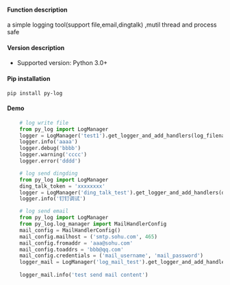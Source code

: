 #### Function description
a simple logging tool(support file,email,dingtalk) ,mutil thread and process safe

#### Version description
* Supported version: Python 3.0+

#### Pip installation
```shell
pip install py-log
```

#### Demo
```python
    # log write file
    from py_log import LogManager
    logger = LogManager('test1').get_logger_and_add_handlers(log_filename='test1.log')
    logger.info('aaaa')
    logger.debug('bbbb')
    logger.warning('cccc')
    logger.error('dddd')
```

```python
    # log send dingding
    from py_log import LogManager
    ding_talk_token = 'xxxxxxxx'
    logger = LogManager('ding_talk_test').get_logger_and_add_handlers(ding_talk_token=ding_talk_token)
    logger.info('钉钉调试')
```

```python
    # log send email
    from py_log import LogManager
    from py_log.log_manager import MailHandlerConfig
    mail_config = MailHandlerConfig()
    mail_config.mailhost = ('smtp.sohu.com', 465)
    mail_config.fromaddr = 'aaa@sohu.com'
    mail_config.toaddrs = 'bbb@qq.com'
    mail_config.credentials = ('mail_username', 'mail_password')
    logger_mail = LogManager('log_mail_test').get_logger_and_add_handlers(mail_handler_config=mail_config,
                                                                          is_add_mail_handler=True)
    logger_mail.info('test send mail content')
```

